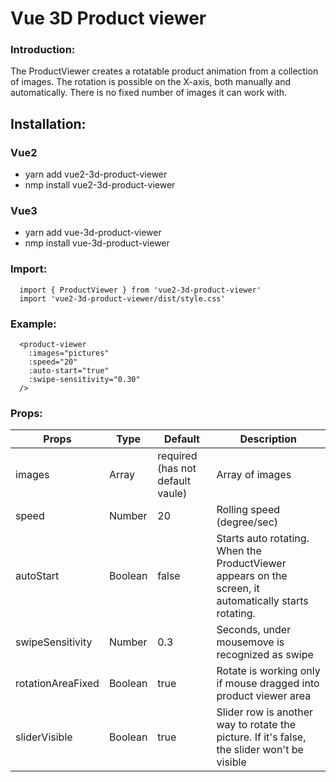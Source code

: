 # Vue 3D Product viewer

### Introduction:
The ProductViewer creates a rotatable product animation from a collection of images. The rotation is possible on the X-axis, both manually and automatically. There is no fixed number of images it can work with.

## Installation:

### Vue2
 - yarn add vue2-3d-product-viewer
 - nmp install vue2-3d-product-viewer

### Vue3
- yarn add vue-3d-product-viewer
- nmp install vue-3d-product-viewer


### Import:

```
  import { ProductViewer } from 'vue2-3d-product-viewer'
  import 'vue2-3d-product-viewer/dist/style.css'
```

### Example:
```
  <product-viewer
    :images="pictures"
    :speed="20"
    :auto-start="true"
    :swipe-sensitivity="0.30"
  />
```

### Props:

| Props             | Type    | Default                          | Description                                                                                           |
|-------------------|---------|----------------------------------|-------------------------------------------------------------------------------------------------------|
| images            | Array   | required (has not default vaule) | Array of images                                                                                       |
| speed             | Number  | 20                               | Rolling speed (degree/sec)                                                                            |
| autoStart         | Boolean | false                            | Starts auto rotating. When the ProductViewer appears on the screen, it automatically starts rotating. |
| swipeSensitivity  | Number  | 0.3                              | Seconds, under mousemove is recognized as swipe                                                       |
| rotationAreaFixed | Boolean | true                             | Rotate is working only if mouse dragged into product viewer area                                      |
| sliderVisible     | Boolean | true                             | Slider row is another way to rotate the picture. If it's false, the slider won't be visible           |
